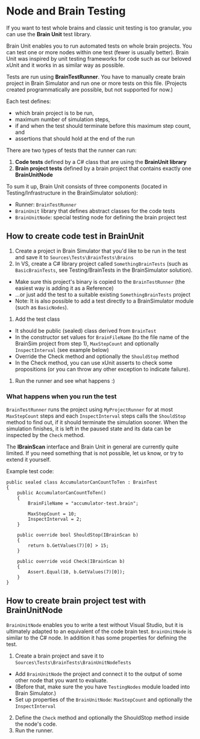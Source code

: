 # Node and Brain Testing

If you want to test whole brains and classic unit testing is too granular, you can use the **Brain Unit** test library.

Brain Unit enables you to run automated tests on whole brain projects. You can test one or more nodes within one test (fewer is usually better). Brain Unit was inspired by unit testing frameworks for code such as our beloved xUnit and it works in as similar way as possible.

Tests are run using **BrainTestRunner**. You have to manually create brain project in Brain Simulator and run one or more tests on this file. (Projects created programmatically are possible, but not supported for now.)

Each test defines:

- which brain project is to be run,
- maximum number of simulation steps,
- if and when the test should terminate before this maximum step count, and
- assertions that should hold at the end of the run

There are two types of tests that the runner can run:

1. **Code tests** defined by a C# class that are using the **BrainUnit library**
2. **Brain project tests** defined by a brain project that contains exactly one **BrainUnitNode**

To sum it up, Brain Unit consists of three components (located in Testing/Infrastructure in the BrainSimulator solution):

* Runner: `BrainTestRunner`
* `BrainUnit` library that defines abstract classes for the code tests
* `BrainUnitNode`: special testing node for defining the brain project test

## How to create code test in BrainUnit

1. Create a project in Brain Simulator that you'd like to be run in the test and save it to `Sources\Tests\BrainTests\Brains`
1. In VS, create a C# library project called `SomethingBrainTests` (such as `BasicBrainTests`, see Testing/BrainTests in the BrainSimulator solution).
 - Make sure this project's binary is copied to the `BrainTestRunner` (the easiest way is adding it as a Reference)
 - ...or just add the test to a suitable existing `SomethingBrainTests` project
 - Note: It is also possible to add a test directly to a BrainSimulator module (such as `BasicNodes`).
1. Add the test class
 - It should be public (sealed) class derived from `BrainTest`
 - In the constructor set values for `BrainFileName` (to the file name of the BrainSim project from step 1), `MaxStepCount` and optionally `InspectInterval` (see example below)
 - Override the Check method and optionally the `ShouldStop` method
 - In the Check method, you can use xUnit asserts to check some propositions (or you can throw any other exception to indicate failure).
1. Run the runner and see what happens :)

### What happens when you run the test
`BrainTestRunner` runs the project using `MyProjectRunner` for at most `MaxStepCount` steps and each `InspectInterval` steps calls the `ShouldStop` method to find out,  if it should terminate the simulation sooner. When the simulation finishes, it is left in the paused state and its data can be inspected by the `Check` method. 

The **IBrainScan** interface and Brain Unit in general are currently quite limited. If you need something that is not possible, let us know, or try to extend it yourself.

Example test code:

    public sealed class AccumulatorCanCountToTen : BrainTest
    {
        public AccumulatorCanCountToTen()
        {
            BrainFileName = "accumulator-test.brain";
 
            MaxStepCount = 10;
            InspectInterval = 2;
        }
 
        public override bool ShouldStop(IBrainScan b)
        {
            return b.GetValues(7)[0] > 15;
        }
 
        public override void Check(IBrainScan b)
        {
            Assert.Equal(10, b.GetValues(7)[0]);
        }
    }

## How to create brain project test with BrainUnitNode ##

`BrainUnitNode` enables you to write a test without Visual Studio, but it is ultimately adapted to an equivalent of the code brain test. `BrainUnitNode` is similar to the C# node.  In addition it has some properties for defining the test.

1. Create a brain project and save it to `Sources\Tests\BrainTests\BrainUnitNodeTests`
 - Add `BrainUnitNode` the project and connect it to the output of some other node that you want to evaluate.
 - (Before that, make sure the you have `TestingNodes` module loaded into Brain Simulator.)
 - Set up properties of the `BrainUnitNode`: `MaxStepCount` and optionally the `InspectInterval`
2. Define the `Check` method and optionally the ShouldStop method inside the node's code.
3. Run the runner.

